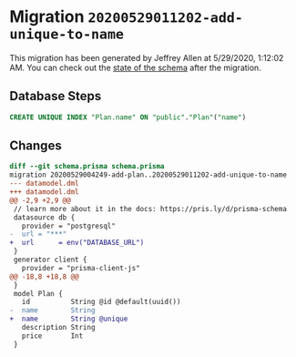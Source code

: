 # Migration `20200529011202-add-unique-to-name`

This migration has been generated by Jeffrey Allen at 5/29/2020, 1:12:02 AM.
You can check out the [state of the schema](./schema.prisma) after the migration.

## Database Steps

```sql
CREATE UNIQUE INDEX "Plan.name" ON "public"."Plan"("name")
```

## Changes

```diff
diff --git schema.prisma schema.prisma
migration 20200529004249-add-plan..20200529011202-add-unique-to-name
--- datamodel.dml
+++ datamodel.dml
@@ -2,9 +2,9 @@
 // learn more about it in the docs: https://pris.ly/d/prisma-schema
 datasource db {
   provider = "postgresql"
-  url = "***"
+  url      = env("DATABASE_URL")
 }
 generator client {
   provider = "prisma-client-js"
@@ -18,8 +18,8 @@
 }
 model Plan {
   id          String @id @default(uuid())
-  name        String
+  name        String @unique
   description String
   price       Int
 }
```


